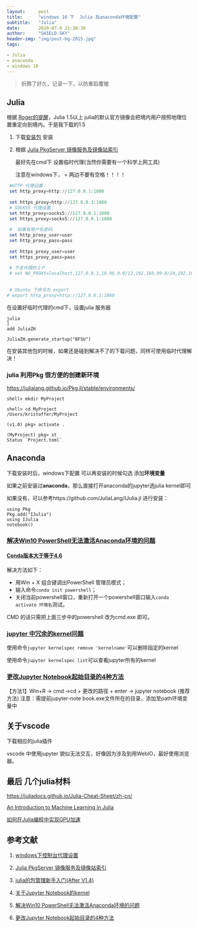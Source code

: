 ```yaml
---
layout:     post
title:      "windows 10 下  Julia 及anaconda环境配置"
subtitle:   "Julia"
date:       2020-07-9 21:30:30
author:     "SHIELD-SKY"
header-img: "img/post-bg-2015.jpg"
tags:

- Julia
- anaconda
- windows 10
---
```


> 折腾了好久，记录一下，以防重蹈覆辙

## Julia

根据 [Roger的提醒](https://zhuanlan.zhihu.com/p/157571582)，Julia 1.5以上 julia的默认官方镜像会把境内用户按照地理位置重定向到境内。于是我下载的1.5



1. 下载[安装包]( https://julialang.org/downloads/#upcoming_release_vupcoming_release_upcoming_release_date) 安装



2. 根据 [Julia PkgServer 镜像服务及镜像站索引](https://discourse.juliacn.com/t/topic/2969)  

   最好先在cmd下 设置临时代理(当然你需要有一个科学上网工具)

   注意在windows下， = 两边不要有空格！！！！

   
  ```powershell
   #HTTP 代理设置：
   set http_proxy=http://127.0.0.1:1080
   
   set https_proxy=http://127.0.0.1:1080
   # SOCKS5 代理设置：
   set http_proxy=socks5://127.0.0.1:1080
   set https_proxy=socks5://127.0.0.1:1080
   
   #  如果有用户名密码
   set http_proxy_user=user
   set http_proxy_pass=pass
   
   set https_proxy_user=user
   set https_proxy_pass=pass
   
   # 不走代理的ＩＰ
   # set NO_PROXY=localhost,127.0.0.1,10.96.0.0/12,192.168.99.0/24,192.168.39.0/24
   
   
   # Ubuntu 下命令为 export
# export http_proxy=http://127.0.0.1:1080
  ```

   

在设置好临时代理的cmd下，设置julia 服务器

```
julia
]
add JuliaZH
```

```
JuliaZH.generate_startup("BFSU")
```

在安装其他包的时候，如果还是碰到解决不了的下载问题，同样可使用临时代理解决！



### julia 利用Pkg 很方便的创建新环境

https://julialang.github.io/Pkg.jl/stable/environments/

```shell
shell> mkdir MyProject

shell> cd MyProject
/Users/kristoffer/MyProject

(v1.0) pkg> activate .

(MyProject) pkg> st
Status `Project.toml`
```

## Anaconda

下载安装时后，windows下配置 可以再安装的时候勾选 添加**环境变量**



如果之前安装过**anaconda**，那么直接打开anaconda的jupyter选julia  kernel即可

如果没有，可以参考https://github.com/JuliaLang/IJulia.jl 进行安装：

```
using Pkg
Pkg.add("IJulia")
using IJulia
notebook()
```



### [解决Win10 PowerShell无法激活Anaconda环境的问题](https://www.cnblogs.com/dereen/p/ps_conda_env.html)

#### [Conda版本大于等于4.6](https://www.cnblogs.com/dereen/p/ps_conda_env.html#3974941405)

解决方法如下：

- 用Win + X 组合键调出PowerShell 管理员模式；
- 输入命令`conda init powershell`；
- 关闭当前powershell窗口，重新打开一个powershell窗口输入`conda activate 环境名`测试。

CMD 的话只需把上面三步中的powershell 改为cmd.exe 即可。



### [jupyter 中冗余的kernel问题](https://zhuanlan.zhihu.com/p/81605893)

使用命令`jupyter kernelspec remove 'kernelname'`可以删除指定的kernel

使用命令`jupyter kernelspec list`可以查看jupyter所有的kernel



### [更改Jupyter Notebook起始目录的4种方法](https://blog.csdn.net/qq_33039859/article/details/54604533)

【方法1】Win+R -> cmd ->cd + 更改的路径 + enter -> jupyter notebook (推荐方法)
注意：需提前jupyter-note book.exe文件所在的目录，添加至path环境变量中



## 关于vscode

下载相应的julia插件



vscode 中使用jupyter 貌似无法交互，好像因为涉及到用WebIO，最好使用浏览器。



## 最后 几个julia材料

https://juliadocs.github.io/Julia-Cheat-Sheet/zh-cn/

[An Introduction to Machine Learning in Julia](https://juliacomputing.com/blog/2016/09/28/knn-char-recognition.html)

[如何在Julia编程中实现GPU加速](https://www.jiqizhixin.com/articles/102903)



## 参考文献

1. [windows下控制台代理设置](https://www.52dzd.com/2019/07/31/windows下控制台代理设置/)

2. [Julia PkgServer 镜像服务及镜像站索引](https://discourse.juliacn.com/t/topic/2969)

3. [julia的包管理新手入门(After V1.4)](https://discourse.juliacn.com/t/topic/3333)
4. [关于Jupyter Notebook的kernel](https://zhuanlan.zhihu.com/p/81605893)
5. [解决Win10 PowerShell无法激活Anaconda环境的问题](https://www.cnblogs.com/dereen/p/ps_conda_env.html)
6. [更改Jupyter Notebook起始目录的4种方法](https://blog.csdn.net/qq_33039859/article/details/54604533)